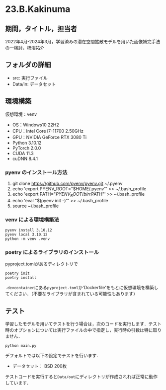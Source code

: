 # 23.B.Kakinuma

## 期間，タイトル，担当者
2022年4月-2024年3月，学習済みの潜在空間拡散モデルを用いた画像補完手法の一検討，柿沼祐介

## フォルダの詳細
* src: 実行ファイル
* Data/in: データセット


## 環境構築
仮想環境：venv
* OS：Windows10 22H2
* CPU：Intel Core i7-11700 2.50GHz
* GPU：NVIDIA GeForce RTX 3080 Ti
* Python 3.10.12
* PyTorch 2.0.0
* CUDA 11.3
* cuDNN 8.4.1

### pyenv のインストール方法
1. git clone https://github.com/pyenv/pyenv.git ~/.pyenv
2. echo 'export PYENV_ROOT="$HOME/.pyenv"' >> ~/.bash_profile
3. echo 'export PATH="$PYENV_ROOT/bin:$PATH"' >> ~/.bash_profile
4. echo 'eval "$(pyenv init -)"' >> ~/.bash_profile
5. source ~/.bash_profile

### venv による環境構築法
```
pyenv install 3.10.12
pyenv local 3.10.12
python -m venv .venv
```

### poetry によるライブラリのインストール
pyproject.tomlがあるディレクトリで
```
poetry init
poetry install
```

`.devcontainer`にある`pyproject.toml`か'Dockerfile'をもとに仮想環境を構築してください．（不要なライブラリが含まれている可能性もあります）





## テスト
学習したモデルを用いてテストを行う場合は，次のコードを実行します．テスト時のオプションについては実行ファイルの中で指定し，実行時の引数は特に取りません．  
  
`python main.py`  
  
デフォルトでは以下の設定でテストを行います．
* データセット： BSD 200枚

テストコードを実行すると`Data/out`にディレクトリが作成されれば正常に動作しています．  
  
